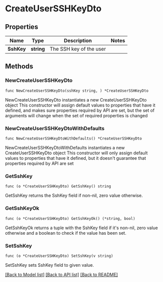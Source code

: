 # CreateUserSSHKeyDto

## Properties

Name | Type | Description | Notes
------------ | ------------- | ------------- | -------------
**SshKey** | **string** | The SSH key of the user | 

## Methods

### NewCreateUserSSHKeyDto

`func NewCreateUserSSHKeyDto(sshKey string, ) *CreateUserSSHKeyDto`

NewCreateUserSSHKeyDto instantiates a new CreateUserSSHKeyDto object
This constructor will assign default values to properties that have it defined,
and makes sure properties required by API are set, but the set of arguments
will change when the set of required properties is changed

### NewCreateUserSSHKeyDtoWithDefaults

`func NewCreateUserSSHKeyDtoWithDefaults() *CreateUserSSHKeyDto`

NewCreateUserSSHKeyDtoWithDefaults instantiates a new CreateUserSSHKeyDto object
This constructor will only assign default values to properties that have it defined,
but it doesn't guarantee that properties required by API are set

### GetSshKey

`func (o *CreateUserSSHKeyDto) GetSshKey() string`

GetSshKey returns the SshKey field if non-nil, zero value otherwise.

### GetSshKeyOk

`func (o *CreateUserSSHKeyDto) GetSshKeyOk() (*string, bool)`

GetSshKeyOk returns a tuple with the SshKey field if it's non-nil, zero value otherwise
and a boolean to check if the value has been set.

### SetSshKey

`func (o *CreateUserSSHKeyDto) SetSshKey(v string)`

SetSshKey sets SshKey field to given value.



[[Back to Model list]](../README.md#documentation-for-models) [[Back to API list]](../README.md#documentation-for-api-endpoints) [[Back to README]](../README.md)


